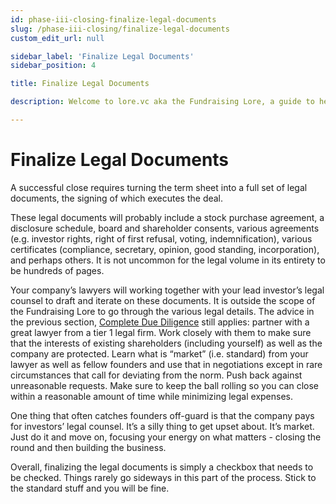 ```yaml
---
id: phase-iii-closing-finalize-legal-documents
slug: /phase-iii-closing/finalize-legal-documents
custom_edit_url: null

sidebar_label: 'Finalize Legal Documents'
sidebar_position: 4

title: Finalize Legal Documents

description: Welcome to lore.vc aka the Fundraising Lore, a guide to help founder CEOs successfully raise early-stage VC financing from Silicon Valley investors

---
```


# Finalize Legal Documents

A successful close requires turning the term sheet into a full set of legal documents, the signing of which executes the deal. 

These legal documents will probably include a stock purchase agreement, a disclosure schedule, board and shareholder consents, various agreements (e.g. investor rights, right of first refusal, voting, indemnification), various certificates (compliance, secretary, opinion, good standing, incorporation), and perhaps others. It is not uncommon for the legal volume in its entirety to be hundreds of pages.

Your company’s lawyers will working together with your lead investor’s legal counsel to draft and iterate on these documents. It is outside the scope of the Fundraising Lore to go through the various legal details. The advice in the previous section, [Complete Due Diligence](/phase-iii-closing/complete-due-diligence) still applies: partner with a great lawyer from a tier 1 legal firm. Work closely with them to make sure that the interests of existing shareholders (including yourself) as well as the company are protected. Learn what is “market” (i.e. standard) from your lawyer as well as fellow founders and use that in negotiations except in rare circumstances that call for deviating from the norm. Push back against unreasonable requests. Make sure to keep the ball rolling so you can close within a reasonable amount of time while minimizing legal expenses.

One thing that often catches founders off-guard is that the company pays for investors’ legal counsel. It’s a silly thing to get upset about. It’s market. Just do it and move on, focusing your energy on what matters - closing the round and then building the business.

Overall, finalizing the legal documents is simply a checkbox that needs to be checked. Things rarely go sideways in this part of the process. Stick to the standard stuff and you will be fine.